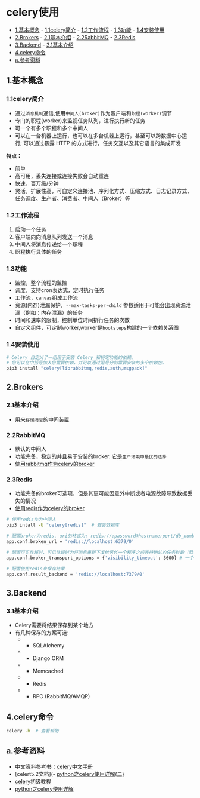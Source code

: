 # celery使用

<!-- vim-markdown-toc Marked -->

* [1.基本概念](#1.基本概念)
        - [1.1celery简介](#1.1celery简介)
        - [1.2工作流程](#1.2工作流程)
        - [1.3功能](#1.3功能)
        - [1.4安装使用](#1.4安装使用)
* [2.Brokers](#2.brokers)
        - [2.1基本介绍](#2.1基本介绍)
        - [2.2RabbitMQ](#2.2rabbitmq)
        - [2.3Redis](#2.3redis)
* [3.Backend](#3.backend)
        - [3.1基本介绍](#3.1基本介绍)
* [4.celery命令](#4.celery命令)
* [a.参考资料](#a.参考资料)

<!-- vim-markdown-toc -->

## 1.基本概念

### 1.1celery简介

- 通过`消息机制`通信,使用`中间人(broker)`作为客户端和`职程(worker)`调节
- 专门的职程(worker)来监视任务队列，进行执行新的任务
- 可一个有多个职程和多个中间人
- 可以在一台机器上运行，也可以在多台机器上运行，甚至可以跨数据中心运行; 可以通过暴露 HTTP 的方式进行，任务交互以及其它语言的集成开发

**特点：**

- 简单
- 高可用，丢失连接或连接失败会自动重连
- 快速，百万级/分钟
- 灵活，扩展性高，可自定义连接池、序列化方式、压缩方式、日志记录方式、任务调度、生产者、消费者、中间人（Broker）等

### 1.2工作流程

1. 启动一个任务
2. 客户端向向消息队列发送一个消息
3. 中间人将消息传递给一个职程
4. 职程执行具体的任务

### 1.3功能

- 监控，整个流程的监控
- 调度，支持cron表达式，定时执行任务
- 工作流，`canvas`组成工作流
- 资源(内存)泄漏保护，`--max-tasks-per-child` 参数适用于可能会出现资源泄漏（例如：内存泄漏）的任务
- 时间和速率的限制，控制单位时间执行任务的次数
- 自定义组件，可定制worker,worker是`bootsteps`构建的一个依赖关系图

### 1.4安装使用

```sh
# Celery 自定义了一组用于安装 Celery 和特定功能的依赖。
# 您可以在中括号加入您需要依赖，并可以通过逗号分割需要安装的多个依赖包。
pip3 install "celery[librabbitmq,redis,auth,msgpack]"
```

## 2.Brokers

### 2.1基本介绍

- 用来`存储消息`的中间装置

### 2.2RabbitMQ

- 默认的中间人
- 功能完备，稳定的并且易于安装的broker. 它是`生产环境中最优的选择`
- [使用rabbitmq作为celery的broker](http://docs.celeryproject.org/en/latest/getting-started/brokers/rabbitmq.html#broker-rabbitmq)

### 2.3Redis

- 功能完备的broker可选项，但是其更可能因意外中断或者电源故障导致数据丢失的情况
- [使用redis作为celery的broker](http://docs.celeryproject.org/en/latest/getting-started/brokers/redis.html#broker-redis)

```sh
# 使用redis作为中间人
pip3 intall -U "celery[redis]"  # 安装依赖库

# 配置broker为redis, uri的格式为: redis://:password@hostname:port/db_number
app.conf.broken_url = 'redis://localhost:6379/0'

# 配置可见性超时，可见性超时为将消息重新下发给另外一个程序之前等待确认的任务秒数（默认为1小时）
app.conf.broker_transport_options = {'visibility_timeout': 3600} # 一个小时

# 配置使用redis来保存结果
app.conf.result_backend = 'redis://localhost:7379/0'
```

## 3.Backend

### 3.1基本介绍

- Celery需要将结果保存到某个地方
- 有几种保存的方案可选:
    - - SQLAlchemy
    - - Django ORM
    - - Memcached
    - - Redis
    - - RPC (RabbitMQ/AMQP)



## 4.celery命令

```sh
celery -h  # 查看帮助

```

## a.参考资料

- 中文资料参考书：[celery中文手册](https://www.celerycn.io/)
- [celert5.2文档](- [python之celery使用详解(二)](https://www.cnblogs.com/cwp-bg/p/10575688.html)
- [celery初级教程](https://blog.csdn.net/mbl114/article/details/78046694)
- [python之celery使用详解](https://www.cnblogs.com/cwp-bg/p/8759638.html)
